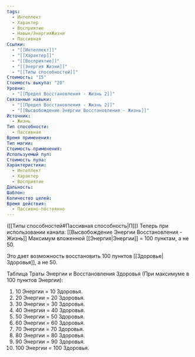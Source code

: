 ```yaml
---
tags:
  - Интеллект
  - Характер
  - Восприятие
  - Навык/ЭнергияЖизни
  - Пассивная
Ссылки:
  - "[[Интеллект]]"
  - "[[Характер]]"
  - "[[Восприятие]]"
  - "[[Энергия Жизни]]"
  - "[[Типы способностей]]"
Стоимость: "15"
Стоимость выкупа: "20"
Уровни:
  - "[[Предел Восстановления - Жизнь 2]]"
Связанные навыки:
  - "[[Предел Восстановления - Жизнь 2]]"
  - "[[Высвобождение Энергии Восстановления - Жизнь]]"
Источник:
  - Жизнь
Тип способности:
  - Пассивная
Время применения: 
Тип магии: 
Стоимость применения: 
Используемый пул: 
Стоимость пула: 
Характеристики:
  - Интеллект
  - Характер
  - Восприятие
Дальность: 
Шаблон: 
Количество целей: 
Время действия:
  - Пассивно-постоянно
---
```

([[Типы способностей#Пассивная способность|П]]) Теперь при использовании канала: [[Высвобождение Энергии Восстановления - Жизнь]] Максимум вложенной [[Энергия|Энергии]] = 100 пунктам, а не 50.

Это дает возможность восстановить 100 пунктов [[Здоровье|Здоровья]], а не 50.

Таблица Траты Энергии и Восстановления Здоровья
(При максимуме в 100 пунктов Энергии):

1. 10 Энергии = 10 Здоровья.
2. 20 Энергии = 20 Здоровья.
3. 30 Энергии = 30 Здоровья. 
4. 40 Энергии = 40 Здоровья.
5. 50 Энергии = 50 Здоровья.
6. 60 Энергии = 60 Здоровья.
7. 70 Энергии = 70 Здоровья.
8. 80 Энергии = 80 Здоровья.
9. 90 Энергии = 90 Здоровья.
10. 100 Энергии = 100 Здоровья.